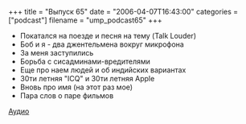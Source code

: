 +++
title = "Выпуск 65"
date = "2006-04-07T16:43:00"
categories = ["podcast"]
filename = "ump_podcast65"
+++


- Покатался на поезде и песня на тему (Talk Louder)
- Боб и я - два джентельмена вокруг микрофона
- За меня заступились
- Борьба с сисадминами-вредителями
- Еще про наем людей и об индийских вариантах
- 30ти летняя "ICQ" и 30ти летняя Apple
- Вновь про имя (на этот раз мое)
- Пара слов о паре фильмов

[Аудио](https://podcast.umputun.com/media/ump_podcast65.mp3)
<audio src="https://podcast.umputun.com/media/ump_podcast65.mp3" preload="none">
